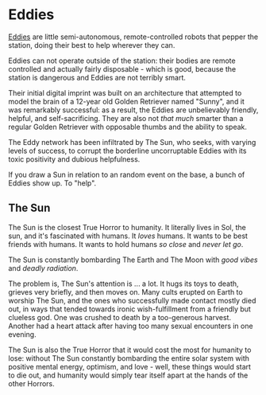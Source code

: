 # Eddies

[Eddies](../../player/arcana/eddy.md) are little semi-autonomous, remote-controlled robots that pepper the station,
doing their best to help wherever they can.

Eddies can not operate outside of the station: their bodies are remote controlled and
actually fairly disposable - which is good, because the station is dangerous and Eddies
are not terribly smart.

Their initial digital imprint was built on an architecture that attempted to model the brain
of a 12-year old Golden Retriever named "Sunny", and it was remarkably successful: as a result,
the Eddies are unbelievably friendly, helpful, and self-sacrificing. They are also not
_that much_ smarter than a regular Golden Retriever with opposable thumbs and the ability to speak.

The Eddy network has been infiltrated by The Sun, who seeks, with varying levels of success,
 to corrupt the borderline uncorruptable Eddies with its toxic positivity and dubious helpfulness.

If you draw a Sun in relation to an random event on the base, a bunch of Eddies show up. To "help".

## The Sun

The Sun is the closest True Horror to humanity. It literally lives in Sol, the sun, and it's fascinated with humans.
It _loves_ humans. It wants to be best friends with humans. It wants to hold humans _so close_ and _never let go_.

The Sun is constantly bombarding The Earth and The Moon with _good vibes_ and _deadly radiation_.

The problem is, The Sun's attention is ... a lot. It hugs its toys to death, grieves very briefly, and
then moves on. Many cults erupted on Earth to worship The Sun, and the ones who successfully
made contact mostly died out, in ways that tended towards ironic wish-fulfillment from a friendly but
clueless god. One was crushed to death by a too-generous harvest.
Another had a heart attack after having too many sexual encounters in one evening.

The Sun is also the True Horror that it would cost the most for humanity to lose: without The Sun constantly bombarding
the entire solar system with positive mental energy, optimism, and love - well, these things would start to die out,
and humanity would simply tear itself apart at the hands of the other Horrors.